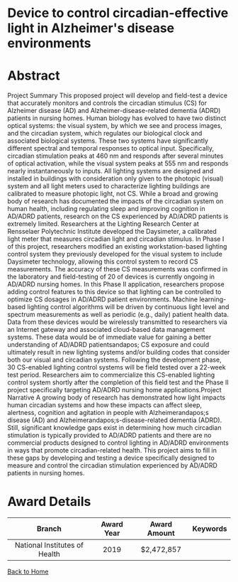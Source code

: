 
Device to control circadian-effective light in Alzheimer&#039;s disease environments
====================================================================================

# Abstract


Project Summary
This proposed project will develop and field-test a device that accurately monitors and controls the circadian
stimulus (CS) for Alzheimer disease (AD) and Alzheimer-disease-related dementia (ADRD) patients in
nursing homes. Human biology has evolved to have two distinct optical systems: the visual system, by which
we see and process images, and the circadian system, which regulates our biological clock and associated
biological systems. These two systems have significantly different spectral and temporal responses to optical
input. Specifically, circadian stimulation peaks at 460 nm and responds after several minutes of optical
activation, while the visual system peaks at 555 nm and responds nearly instantaneously to inputs. All lighting
systems are designed and installed in buildings with consideration only given to the photopic (visual) system
and all light meters used to characterize lighting buildings are calibrated to measure photopic light, not CS.
While a broad and growing body of research has documented the impacts of the circadian system on human
health, including regulating sleep and improving cognition in AD/ADRD patients, research on the CS
experienced by AD/ADRD patients is extremely limited. Researchers at the Lighting Research Center at
Rensselaer Polytechnic Institute developed the Daysimeter, a calibrated light meter that measures circadian
light and circadian stimulus. In Phase I of this project, researchers modified an existing workstation-based
lighting control system they previously developed for the visual system to include Daysimeter technology,
allowing this control system to record CS measurements. The accuracy of these CS measurements was
confirmed in the laboratory and field-testing of 20 of devices is currently ongoing in AD/ADRD nursing
homes. In this Phase II application, researchers propose adding control features to this device so that lighting
can be controlled to optimize CS dosages in AD/ADRD patient environments. Machine learning-based
lighting control algorithms will be driven by continuous light level and spectrum measurements as well as
periodic (e.g., daily) patient health data. Data from these devices would be wirelessly transmitted to
researchers via an Internet gateway and associated cloud-based data management systems. These data would
be of immediate value for gaining a better understanding of AD/ADRD patientsandapos; CS exposure and could
ultimately result in new lighting systems and/or building codes that consider both our visual and circadian
systems. Following the development phase, 30 CS-enabled lighting control systems will be field tested over a
22-week test period. Researchers aim to commercialize this CS-enabled lighting control system shortly after the
completion of this field test and the Phase II project specifically targeting AD/ADRD nursing home
applications.Project Narrative
A growing body of research has demonstrated how light impacts human circadian systems and how these
impacts can affect sleep, alertness, cognition and agitation in people with Alzheimerandapos;s disease (AD) and
Alzheimerandapos;s-disease-related dementia (ADRD). Still, significant knowledge gaps exist in determining how
much circadian stimulation is typically provided to AD/ADRD patients and there are no commercial products
designed to control lighting in AD/ADRD environments in ways that promote circadian-related health. This
project aims to fill in these gaps by developing and testing a device specifically designed to measure and
control the circadian stimulation experienced by AD/ADRD patients in nursing homes.  

# Award Details

|Branch|Award Year|Award Amount|Keywords|
| :---: | :---: | :---: | :---: |
|National Institutes of Health|2019|$2,472,857||
  
  


[Back to Home](https://github.com/chrischow/dod_sbir_awards/JH/#2494)